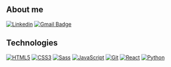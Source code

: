 <a href="https://www.fotosik.pl/zdjecie/2cfda6d74fb5c453" target="_blank"><img src="https://images92.fotosik.pl/575/2cfda6d74fb5c453med.png" border="0" alt="" /></a>


## About me

<p dir="auto"><a href="https://www.linkedin.com/in/bartek-bartosik-224534208/" rel="nofollow"><img src="https://camo.githubusercontent.com/9fe284a122b678d82b66d615cd79521c2799fb808b97cef3461d57d102a66a62/68747470733a2f2f696d672e736869656c64732e696f2f62616467652f2d4c696e6b6564496e2d626c75653f7374796c653d666c61742d737175617265266c6f676f3d4c696e6b6564696e266c6f676f436f6c6f723d7768697465266c696e6b3d68747470733a2f2f7777772e6c696e6b6564696e2e636f6d2f696e2f6f6c61662d73756c6963682f" alt="Linkedin" data-canonical-src="https://img.shields.io/badge/-LinkedIn-blue?style=flat-square&amp;logo=Linkedin&amp;logoColor=white&amp;link=https://www.linkedin.com/in/bartek-bartosik-224534208/" style="max-width: 100%;"></a>
<a href="mailto:b.bartek987@gmail.com"><img src="https://camo.githubusercontent.com/298b2853f5321557095b1376ae45fb74d91db93d662d76ef0315a44339a7b0cb/68747470733a2f2f696d672e736869656c64732e696f2f62616467652f2d476d61696c2d6331343433383f7374796c653d666c61742d737175617265266c6f676f3d476d61696c266c6f676f436f6c6f723d7768697465266c696e6b3d6d61696c746f3a6f6c616673756c69636840676d61696c2e636f6d" alt="Gmail Badge" data-canonical-src="https://img.shields.io/badge/-Gmail-c14438?style=flat-square&amp;logo=Gmail&amp;logoColor=white&amp;link=mailto:b.bartek987@gmail.com" style="max-width: 100%;"></a></p>


## Technologies

<p dir="auto"><a href="https://github.com/Bartek9090"><img src="https://camo.githubusercontent.com/eaf4033558088ab32d8cc5c8a4ae849e59b5a8b5b446aa2047ee231b35709710/68747470733a2f2f696d672e736869656c64732e696f2f62616467652f2d48544d4c352d4533344632363f7374796c653d666c61742d737175617265266c6f676f3d68746d6c35266c6f676f436f6c6f723d7768697465266c696e6b3d68747470733a2f2f6769746875622e636f6d2f6f6c616673756c6963682f" alt="HTML5" data-canonical-src="https://img.shields.io/badge/-HTML5-E34F26?style=flat-square&amp;logo=html5&amp;logoColor=white&amp;link=https://github.com/Bartek9090" style="max-width: 100%;"></a>
<a href="https://github.com/Bartek9090"><img src="https://camo.githubusercontent.com/791daf13179bb7d1e693028b4ab6c0f0b4b6077e1fcfaf1bfeb9ffc594f90da6/68747470733a2f2f696d672e736869656c64732e696f2f62616467652f2d435353332d3135373242363f7374796c653d666c61742d737175617265266c6f676f3d63737333266c696e6b3d68747470733a2f2f6769746875622e636f6d2f6f6c616673756c6963682f" alt="CSS3" data-canonical-src="https://img.shields.io/badge/-CSS3-1572B6?style=flat-square&amp;logo=css3&amp;link=https://github.com/Bartek9090" style="max-width: 100%;"></a>
<a href="https://github.com/Bartek9090"><img src="https://camo.githubusercontent.com/208e0b22cb7e1dff51c01206af8d218830396bc51e78fce8ba474fa21e0faf99/68747470733a2f2f696d672e736869656c64732e696f2f62616467652f2d536173732d626c61636b3f7374796c653d666c61742d737175617265266c6f676f3d53617373266c6f676f436f6c6f723d70696e6b" alt="Sass" data-canonical-src="https://img.shields.io/badge/-Sass-black?style=flat-square&amp;logo=Sass&amp;logoColor=pink" style="max-width: 100%;"></a>
<a href="https://github.com/Bartek9090"><img src="https://camo.githubusercontent.com/bf7258aa444616677dda6732ae883890c4e80f882586a2a9f2e157806986a6a8/68747470733a2f2f696d672e736869656c64732e696f2f62616467652f2d4a6176615363726970742d626c61636b3f7374796c653d666c61742d737175617265266c6f676f3d6a617661736372697074266c696e6b3d68747470733a2f2f6769746875622e636f6d2f6f6c616673756c6963682f" alt="JavaScript" data-canonical-src="https://img.shields.io/badge/-JavaScript-black?style=flat-square&amp;logo=javascript&amp;link=https://github.com/Bartek9090" style="max-width: 100%;"></a>
<a href="https://github.com/Bartek9090"><img src="https://camo.githubusercontent.com/5bda29e2f6074d6aa208266ca3a8c0608804e759a906ded8b6b721ed0d27521d/68747470733a2f2f696d672e736869656c64732e696f2f62616467652f2d4769742d626c61636b3f7374796c653d666c61742d737175617265266c6f676f3d676974266c696e6b3d68747470733a2f2f6769746875622e636f6d2f6f6c616673756c6963682f" alt="Git" data-canonical-src="https://img.shields.io/badge/-Git-black?style=flat-square&amp;logo=git&amp;link=https://github.com/Bartek9090" style="max-width: 100%;"></a>
<a href="https://github.com/Bartek9090"><img src="https://camo.githubusercontent.com/137a7a0f28f9e326bcc81a5a0bd853c86435143774c15642d827a5788e778667/68747470733a2f2f696d672e736869656c64732e696f2f62616467652f2d52656163742d626c61636b3f7374796c653d666c61742d737175617265266c6f676f3d7265616374" alt="React" data-canonical-src="https://img.shields.io/badge/-React-black?style=flat-square&amp;logo=react" style="max-width: 100%;"></a>
  <a href="https://github.com/Bartek9090/"><img src="https://img.shields.io/badge/Python-3776AB.svg?&style=for-the-badge&logo=Python&logoColor=white"/" alt="Python" data-canonical-src="<img alt="Python" style="max-hight: 80%;">
</a>
</p>
